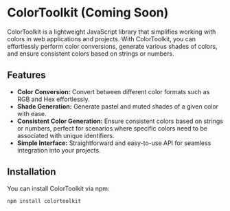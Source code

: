 # ColorToolkit (Coming Soon)

ColorToolkit is a lightweight JavaScript library that simplifies working with colors in web applications and projects. With ColorToolkit, you can effortlessly perform color conversions, generate various shades of colors, and ensure consistent colors based on strings or numbers.

## Features

- **Color Conversion:** Convert between different color formats such as RGB and Hex effortlessly.
- **Shade Generation:** Generate pastel and muted shades of a given color with ease.
- **Consistent Color Generation:** Ensure consistent colors based on strings or numbers, perfect for scenarios where specific colors need to be associated with unique identifiers.
- **Simple Interface:** Straightforward and easy-to-use API for seamless integration into your projects.

## Installation

You can install ColorToolkit via npm:

```bash
npm install colortoolkit
